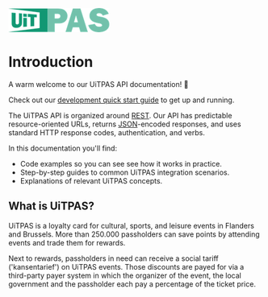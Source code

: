 ![](../assets/images/uitpas.png)

# Introduction

A warm welcome to our UiTPAS API documentation! 👋

Check out our [development quick start guide](https://publiq.stoplight.io/docs/uitpas/docs/quickstart.md) to get up and running.

The UiTPAS API is organized around [REST](https://en.wikipedia.org/wiki/Representational_state_transfer). Our API has predictable resource-oriented URLs, returns [JSON](https://www.json.org/json-en.html)-encoded responses, and uses standard HTTP response codes, authentication, and verbs.

In this documentation you'll find:

*   Code examples so you can see see how it works in practice.
*   Step-by-step guides to common UiTPAS integration scenarios.
*   Explanations of relevant UiTPAS concepts.

## What is UiTPAS?

UiTPAS is a loyalty card for cultural, sports, and leisure events in Flanders and Brussels. More than 250.000 passholders can save points by attending events and trade them for rewards.

Next to rewards, passholders in need can receive a social tariff ('kansentarief') on UiTPAS events. Those discounts are payed for via a third-party payer system in which the organizer of the event, the local government and the passholder each pay a percentage of the ticket price.
